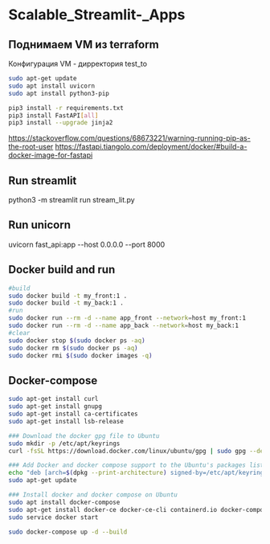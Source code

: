# Scalable_Streamlit-_Apps

## Поднимаем VM из terraform
Конфигурация VM - дирректория test_to

```BASH
sudo apt-get update
sudo apt install uvicorn
sudo apt install python3-pip

pip3 install -r requirements.txt
pip3 install FastAPI[all]
pip3 install --upgrade jinja2


```

https://stackoverflow.com/questions/68673221/warning-running-pip-as-the-root-user
https://fastapi.tiangolo.com/deployment/docker/#build-a-docker-image-for-fastapi

## Run streamlit
python3 -m streamlit run stream_lit.py

## Run unicorn
uvicorn fast_api:app --host 0.0.0.0 --port 8000

## Docker build and run

```BASH
#build
sudo docker build -t my_front:1 .
sudo docker build -t my_back:1 .
#run
sudo docker run --rm -d --name app_front --network=host my_front:1
sudo docker run --rm -d --name app_back --network=host my_back:1
#clear
sudo docker stop $(sudo docker ps -aq)
sudo docker rm $(sudo docker ps -aq)
sudo docker rmi $(sudo docker images -q)
```
## Docker-compose
```BASH
sudo apt-get install curl
sudo apt-get install gnupg
sudo apt-get install ca-certificates
sudo apt-get install lsb-release

### Download the docker gpg file to Ubuntu
sudo mkdir -p /etc/apt/keyrings
curl -fsSL https://download.docker.com/linux/ubuntu/gpg | sudo gpg --dearmor -o /etc/apt/keyrings/docker.gpg

### Add Docker and docker compose support to the Ubuntu's packages list
echo "deb [arch=$(dpkg --print-architecture) signed-by=/etc/apt/keyrings/docker.gpg] https://download.docker.com/sudo apt-get install docker-ce docker-ce-cli containerd.io docker-compose-pluginsudo apt-get install docker-ce docker-ce-cli containerd.io docker-compose-pluginlinux/ubuntu   $(lsb_release -cs) stable" | sudo tee /etc/apt/sources.list.d/docker.list > /dev/null
sudo apt-get update

### Install docker and docker compose on Ubuntu
sudo apt install docker-compose
sudo apt-get install docker-ce docker-ce-cli containerd.io docker-compose-plugin
sudo service docker start

sudo docker-compose up -d --build
```

